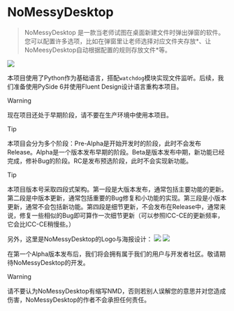 # NoMessyDesktop

> NoMessyDesktop 是一款当老师试图在桌面新建文件时弹出弹窗的软件。您可以配置许多选项，比如在弹窗里让老师选择对应文件夹存放\*、让NoMeesyDesktop自动根据配置的规则存放文件\*等。

![](https://forum.smart-teach.cn/assets/files/2025-10-02/1759392456-113780-poster.png)

本项目使用了Python作为基础语言，搭配`watchdog`模块实现文件监听。后续，我们准备使用PySide 6并使用Fluent Design设计语言重构本项目。

> [!WARNING]
> 现在项目还处于早期阶段，请不要在生产环境中使用本项目。

> [!TIP]
> 本项目会分为多个阶段：Pre-Alpha是开始开发时的阶段，此时不会发布Release。Alpha是一个版本发布早期的阶段。Beta是版本发布中期，新功能已经完成，修补Bug的阶段。RC是发布预选阶段，此时不会实现新功能。

> [!TIP]
> 本项目版本号采取四段式架构。第一段是大版本发布，通常包括主要功能的更新。第二段是中版本更新，通常包括重要的Bug修复和小功能的实现。第三段是小版本更新，通常不会包括新功能。第四段是细节更新，不会发布在Release中，通常来说，修复一些相似的Bug即可算作一次细节更新（可以参照ICC-CE的更新频率，它会比ICC-CE稍慢些。）

另外，这里是NoMessyDesktop的Logo与海报设计：
![](https://forum.smart-teach.cn/assets/files/2025-10-02/1759392449-319899-logo.png)
![](https://forum.smart-teach.cn/assets/files/2025-10-02/1759392456-113780-poster.png)

在第一个Alpha版本发布后，我们将会拥有属于我们的用户与开发者社区。敬请期待NoMessyDesktop的开发。

> [!WARNING]
> 请不要认为NoMessyDesktop有缩写NMD，否则若别人误解您的意思并对您造成伤害，NoMessyDesktop的作者不会承担任何责任。
